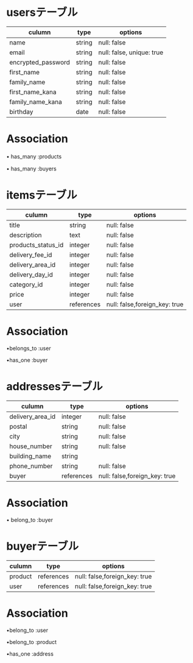 # usersテーブル

| culumn  | type   | options       |
| ------  | ----   | ------------- |
| name    | string | null: false |　
| email   | string | null: false, unique: true |　
| encrypted_password | string | null: false | 
| first_name | string | null: false | 
| family_name | string | null: false | 
| first_name_kana | string | null: false | 
| family_name_kana | string | null: false | 
| birthday | date | null: false | 

# Association
• has_many :products　

• has_many :buyers


# itemsテーブル
| culumn  | type   | options       |
| ------  | ----   | ------------- |
| title    | string | null: false   | 
| description | text | null: false | 
| products_status_id | integer | null: false |
| delivery_fee_id | integer | null: false | 
| delivery_area_id | integer | null: false |
| delivery_day_id | integer | null: false 
| category_id | integer | null: false |
| price   | integer | null: false |  
| user  | references | null: false,foreign_key: true| 

# Association
•belongs_to :user

•has_one :buyer

# addressesテーブル
| culumn  | type   | options       |
| ------  | ----   | ------------- |
| delivery_area_id| integer | null: false | 
| postal | string | null: false |  
| city    | string | null: false | 
| house_number | string | null: false |
| building_name | string | 
| phone_number | string | null: false |
| buyer | references | null: false,foreign_key: true | 

# Association

• belong_to :buyer

# buyerテーブル

| culumn  | type   | options       |
| ------  | ----   | ------------- |
| product | references | null: false,foreign_key: true | 
| user    | references | null: false,foreign_key: true |

# Association

•belong_to :user

•belong_to :product

•has_one :address
